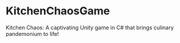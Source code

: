 # KitchenChaosGame
Kitchen Chaos: A captivating Unity game in C# that brings culinary pandemonium to life! 
